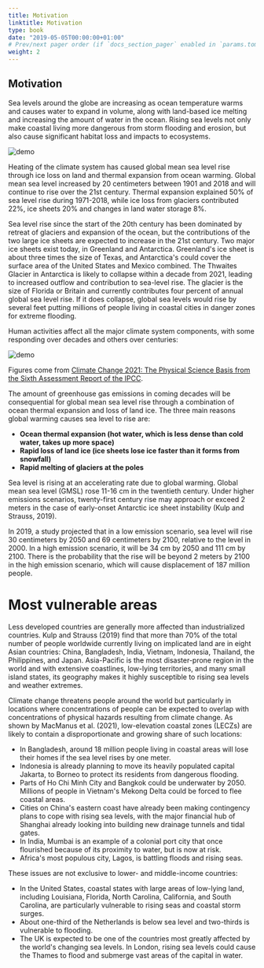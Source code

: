 ```yaml
---
title: Motivation
linktitle: Motivation
type: book
date: "2019-05-05T00:00:00+01:00"
# Prev/next pager order (if `docs_section_pager` enabled in `params.toml`)
weight: 2
---
```


## Motivation

Sea levels around the globe are increasing as ocean temperature warms and causes water to expand in volume, along with land-based ice melting and increasing the amount of water in the ocean. Rising sea levels not only make coastal living more dangerous from storm flooding and erosion, but also cause significant habitat loss and impacts to ecosystems. 

<img src="/spm 8.png" alt="demo" class="img-responsive" title="aaaa">

Heating of the climate system has caused global mean sea level rise through ice loss on land and thermal expansion from ocean warming. Global mean sea level increased by 20 centimeters between 1901 and 2018 and will continue to rise over the 21st century. Thermal expansion explained 50% of sea level rise during 1971-2018, while ice loss from glaciers contributed 22%, ice sheets 20% and changes in land water storage 8%.

Sea level rise since the start of the 20th century has been dominated by retreat of glaciers and expansion of the ocean, but the contributions of the two large ice sheets are expected to increase in the 21st century. Two major ice sheets exist today, in Greenland and Antarctica. Greenland's ice sheet is about three times the size of Texas, and Antarctica's could cover the surface area of the United States and Mexico combined. The Thwaites Glacier in Antarctica is likely to collapse within a decade from 2021, leading to increased outflow and contribution to sea-level rise. The glacier is the size of Florida or Britain and currently contributes four percent of annual global sea level rise. If it does collapse, global sea levels would rise by several feet putting millions of people living in coastal cities in danger zones for extreme flooding. 

Human activities affect all the major climate system components, with some responding over decades and others over centuries:

<img src="/sixth.png" alt="demo" class="img-responsive">

Figures come from [Climate Change 2021: The Physical Science Basis from the Sixth Assessment Report of the IPCC](https://www.ipcc.ch/report/ar6/wg1/downloads/report/IPCC_AR6_WGI_Full_Report.pdf). 

The amount of greenhouse gas emissions in coming decades will be consequential for global mean sea level rise through a combination of ocean thermal expansion and loss of land ice. The three main reasons global warming causes sea level to rise are:  

* **Ocean thermal expansion (hot water, which is less dense than cold water, takes up more space)**
* **Rapid loss of land ice (ice sheets lose ice faster than it forms from snowfall)**
* **Rapid melting of glaciers at the poles**

Sea level is rising at an accelerating rate due to global warming. Global mean sea level (GMSL) rose 11-16 cm in the twentieth century. Under higher emissions scenarios, twenty-first century rise may approach or exceed 2 meters in the case of early-onset Antarctic ice sheet instability (Kulp and Strauss, 2019).  

In 2019, a study projected that in a low emission scenario, sea level will rise 30 centimeters by 2050 and 69 centimeters by 2100, relative to the level in 2000. In a high emission scenario, it will be 34 cm by 2050 and 111 cm by 2100. There is the probability that the rise will be beyond 2 meters by 2100 in the high emission scenario, which will cause displacement of 187 million people. 


# Most vulnerable areas

Less developed countries are generally more affected than industrialized countries. Kulp and Strauss (2019) find that more than 70% of the total number of people worldwide currently living on implicated land are in eight Asian countries: China, Bangladesh, India, Vietnam, Indonesia, Thailand, the Philippines, and Japan.  Asia-Pacific is the most disaster-prone region in the world and with extensive coastlines, low-lying territories, and many small island states, its geography makes it highly susceptible to rising sea levels and weather extremes.  

Climate change threatens people around the world but particularly in locations where concentrations of people can be expected to overlap with concentrations of physical hazards resulting from climate change. As shown by MacManus et al. (2021), low-elevation coastal zones (LECZs) are likely to contain a disproportionate and growing share of such locations:

- In Bangladesh, around 18 million people living in coastal areas will lose their homes if the sea level rises by one meter.
- Indonesia is already planning to move its heavily populated capital Jakarta, to Borneo to protect its residents from dangerous flooding. 
- Parts of Ho Chi Minh City and Bangkok could be underwater by 2050. Millions of people in Vietnam's Mekong Delta could be forced to flee coastal areas. 
- Cities on China's eastern coast have already been making contingency plans to cope with rising sea levels, with the major financial hub of Shanghai already looking into building new drainage tunnels and tidal gates. 
- In India, Mumbai is an example of a colonial port city that once flourished because of its proximity to water, but is now at risk.  
- Africa's most populous city, Lagos, is battling floods and rising seas.  

These issues are not exclusive to lower- and middle-income countries: 
- In the United States, coastal states with large areas of low-lying land, including Louisiana, Florida, North Carolina, California, and South Carolina, are particularly vulnerable to rising seas and coastal storm surges. 
- About one-third of the Netherlands is below sea level and two-thirds is vulnerable to flooding.  
- The UK is expected to be one of the countries most greatly affected by the world's changing sea levels. In London, rising sea levels could cause the Thames to flood and submerge vast areas of the capital in water. 